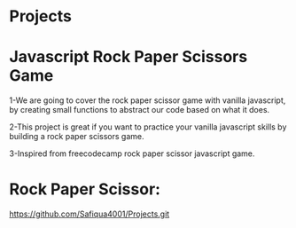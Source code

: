 # Projects

# Javascript Rock Paper Scissors Game
1-We are going to cover the rock paper scissor game with vanilla javascript, by creating small functions to abstract our code based on what it does.

2-This project is great if you want to practice your vanilla javascript skills by building a rock paper scissors game.

3-Inspired from freecodecamp rock paper scissor javascript game.

# Rock Paper Scissor:
https://github.com/Safiqua4001/Projects.git
